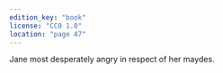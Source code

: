 ```yaml
---
edition_key: "book"
license: "CC0 1.0"
location: "page 47"
---
```

Jane most
desperately angry in respect of her maydes.
